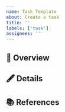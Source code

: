```yaml
---
name: Task Template
about: Create a task
title: ''
labels: ['task']
assignees: ''
---
```


<!-- Edit issue title -->

## 📝 Overview

<!-- Write a brief overview of this task in a few sentences -->

## 🖋 Details

<!-- Describe the details of this task. Divide the task into sub-tasks (if appropriate) -->

## 📚 References

<!-- Put a list of external links related to this issue (if any) -->